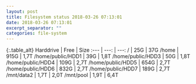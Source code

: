 ```yaml
---
layout: post
title: Filesystem status 2018-03-26 07:13:01
date: 2018-03-26 07:13:01
excerpt_separator: ""
categories: file-system
---
```

{:.table_alt}
Harddrive | Free | Size
:--- | ---: | ---:
/ | 25G | 37G
/home | 915G | 1,7T
/home/public/HDD1 | 39G | 1,8T
/home/public/HDD3 | 50G | 1,8T
/home/public/HDD4 | 109G | 2,7T
/home/public/HDD5 | 654G | 2,7T
/home/public/HDD6 | 832G | 2,7T
/home/public/HDD7 | 189G | 2,7T
/mnt/data2 | 1,7T | 2,0T
/mnt/pool | 1,9T | 6,4T
